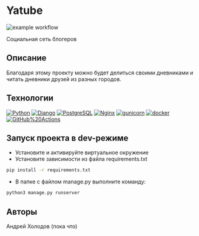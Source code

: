 # Yatube
![example workflow](https://github.com/KholodovAndrey/yatube_project/actions/workflows/main.yml/badge.svg)

Социальная сеть блогеров

## Описание

Благодаря этому проекту можно будет делиться своими дневниками и читать дневники друзей из разных городов.

## Технологии

[![Python](https://img.shields.io/badge/-Python-464646?style=flat-square&logo=Python)](https://www.python.org/)
[![Django](https://img.shields.io/badge/-Django-464646?style=flat-square&logo=Django)](https://www.djangoproject.com/)
[![PostgreSQL](https://img.shields.io/badge/-PostgreSQL-464646?style=flat-square&logo=PostgreSQL)](https://www.postgresql.org/)
[![Nginx](https://img.shields.io/badge/-NGINX-464646?style=flat-square&logo=NGINX)](https://nginx.org/ru/)
[![gunicorn](https://img.shields.io/badge/-gunicorn-464646?style=flat-square&logo=gunicorn)](https://gunicorn.org/)
[![docker](https://img.shields.io/badge/-Docker-464646?style=flat-square&logo=docker)](https://www.docker.com/)
[![GitHub%20Actions](https://img.shields.io/badge/-GitHub%20Actions-464646?style=flat-square&logo=GitHub%20actions)](https://github.com/features/actions)

## Запуск проекта в dev-режиме

- Установите и активируйте виртуальное окружение
- Установите зависимости из файла requirements.txt

```bash
pip install -r requirements.txt
```

- В папке с файлом manage.py выполните команду:

```bash
python3 manage.py runserver
```

## Авторы

Андрей Холодов (пока что)
